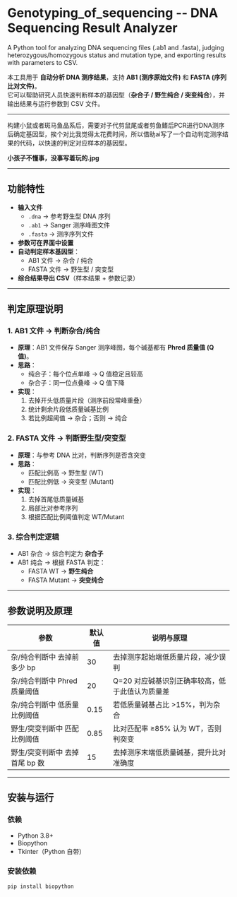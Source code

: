 # Genotyping_of_sequencing -- DNA Sequencing Result Analyzer

A Python tool for analyzing DNA sequencing files (.ab1 and .fasta), judging heterozygous/homozygous status and mutation type, and exporting results with parameters to CSV.

本工具用于 **自动分析 DNA 测序结果**，支持 **AB1 (测序原始文件)** 和 **FASTA (序列比对文件)**。  
它可以帮助研究人员快速判断样本的基因型（**杂合子 / 野生纯合 / 突变纯合**），并输出结果与运行参数到 CSV 文件。  

---
构建小鼠或者斑马鱼品系后，需要对子代剪鼠尾或者剪鱼鳍后PCR进行DNA测序后确定基因型，挨个对比我觉得太花费时间，所以借助ai写了一个自动判定测序结果的代码，以快速的判定对应样本的基因型。

**小孩子不懂事，没事写着玩的.jpg**

---

## 功能特性
- **输入文件**  
  - `.dna` → 参考野生型 DNA 序列  
  - `.ab1` → Sanger 测序峰图文件  
  - `.fasta` → 测序序列文件  
- **参数可在界面中设置**  
- **自动判定样本基因型**：
  - AB1 文件 → 杂合 / 纯合  
  - FASTA 文件 → 野生型 / 突变型  
- **综合结果导出 CSV**（样本结果 + 参数记录）  

---

## 判定原理说明

### 1. AB1 文件 → 判断杂合/纯合
- **原理**：AB1 文件保存 Sanger 测序峰图，每个碱基都有 **Phred 质量值 (Q 值)**。  
- **思路**：
  - 纯合子：每个位点单峰 → Q 值稳定且较高  
  - 杂合子：同一位点叠峰 → Q 值下降  
- **实现**：
  1. 去掉开头低质量片段（测序前段常峰重叠）  
  2. 统计剩余片段低质量碱基比例  
  3. 若比例超阈值 → 杂合；否则 → 纯合  

### 2. FASTA 文件 → 判断野生型/突变型
- **原理**：与参考 DNA 比对，判断序列是否含突变  
- **思路**：
  - 匹配比例高 → 野生型 (WT)  
  - 匹配比例低 → 突变型 (Mutant)  
- **实现**：
  1. 去掉首尾低质量碱基  
  2. 局部比对参考序列  
  3. 根据匹配比例阈值判定 WT/Mutant  

### 3. 综合判定逻辑
- AB1 杂合 → 综合判定为 **杂合子**  
- AB1 纯合 → 根据 FASTA 判定：
  - FASTA WT → **野生纯合**  
  - FASTA Mutant → **突变纯合**  

---

## 参数说明及原理

| 参数 | 默认值 | 说明与原理 |
|------|--------|------------|
| 杂/纯合判断中 去掉前多少 bp | 30 | 去掉测序起始端低质量片段，减少误判 |
| 杂/纯合判断中 Phred 质量阈值 | 20 | Q=20 对应碱基识别正确率较高，低于此值认为质量差 |
| 杂/纯合判断中 低质量比例阈值 | 0.15 | 若低质量碱基占比 >15%，判为杂合 |
| 野生/突变判断中 匹配比例阈值 | 0.85 | 比对匹配率 ≥85% 认为 WT，否则判突变 |
| 野生/突变判断中 去掉首尾 bp 数 | 15 | 去掉测序末端低质量碱基，提升比对准确度 |

---

## 安装与运行

### 依赖
- Python 3.8+
- Biopython
- Tkinter（Python 自带）

### 安装依赖
```bash
pip install biopython
